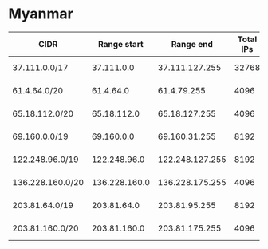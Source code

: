 # Myanmar

CIDR               | Range start     | Range end       | Total IPs  | Assign date | Owner
------------------ | --------------- | --------------- | ---------- | ----------- | -----
37.111.0.0/17      | 37.111.0.0      | 37.111.127.255  | 32768      | 2012-02-08  | 
61.4.64.0/20       | 61.4.64.0       | 61.4.79.255     | 4096       | 2010-12-31  | 
65.18.112.0/20     | 65.18.112.0     | 65.18.127.255   | 4096       | 2008-04-28  | 
69.160.0.0/19      | 69.160.0.0      | 69.160.31.255   | 8192       | 2009-08-27  | 
122.248.96.0/19    | 122.248.96.0    | 122.248.127.255 | 8192       | 2010-12-31  | 
136.228.160.0/20   | 136.228.160.0   | 136.228.175.255 | 4096       | 1989-03-10  | 
203.81.64.0/19     | 203.81.64.0     | 203.81.95.255   | 8192       | 2000-04-26  | 
203.81.160.0/20    | 203.81.160.0    | 203.81.175.255  | 4096       | 2002-10-30  | 
